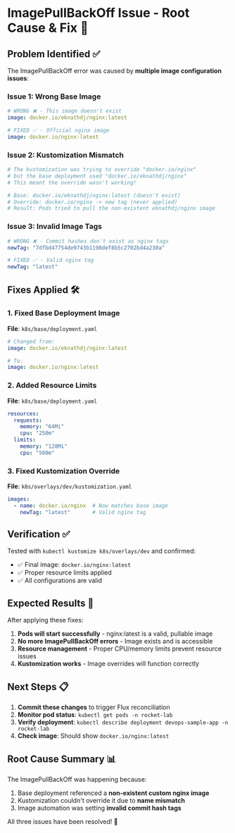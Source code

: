 # ImagePullBackOff Issue - Root Cause & Fix 🔧

## Problem Identified ✅

The ImagePullBackOff error was caused by **multiple image configuration issues**:

### Issue 1: Wrong Base Image
```yaml
# WRONG ❌ - This image doesn't exist
image: docker.io/eknathdj/nginx:latest

# FIXED ✅ - Official nginx image
image: docker.io/nginx:latest
```

### Issue 2: Kustomization Mismatch
```yaml
# The kustomization was trying to override "docker.io/nginx"
# but the base deployment used "docker.io/eknathdj/nginx"
# This meant the override wasn't working!

# Base: docker.io/eknathdj/nginx:latest (doesn't exist)
# Override: docker.io/nginx -> new tag (never applied)
# Result: Pods tried to pull the non-existent eknathdj/nginx image
```

### Issue 3: Invalid Image Tags
```yaml
# WRONG ❌ - Commit hashes don't exist as nginx tags
newTag: "7dfbd47754de9743b1198def8b5c2702bd4a230a"

# FIXED ✅ - Valid nginx tag
newTag: "latest"
```

## Fixes Applied 🛠️

### 1. Fixed Base Deployment Image
**File**: `k8s/base/deployment.yaml`
```yaml
# Changed from:
image: docker.io/eknathdj/nginx:latest

# To:
image: docker.io/nginx:latest
```

### 2. Added Resource Limits
**File**: `k8s/base/deployment.yaml`
```yaml
resources:
  requests:
    memory: "64Mi"
    cpu: "250m"
  limits:
    memory: "128Mi"
    cpu: "500m"
```

### 3. Fixed Kustomization Override
**File**: `k8s/overlays/dev/kustomization.yaml`
```yaml
images:
  - name: docker.io/nginx  # Now matches base image
    newTag: "latest"       # Valid nginx tag
```

## Verification ✅

Tested with `kubectl kustomize k8s/overlays/dev` and confirmed:
- ✅ Final image: `docker.io/nginx:latest`
- ✅ Proper resource limits applied
- ✅ All configurations are valid

## Expected Results 🎯

After applying these fixes:
1. **Pods will start successfully** - nginx:latest is a valid, pullable image
2. **No more ImagePullBackOff errors** - Image exists and is accessible
3. **Resource management** - Proper CPU/memory limits prevent resource issues
4. **Kustomization works** - Image overrides will function correctly

## Next Steps 📋

1. **Commit these changes** to trigger Flux reconciliation
2. **Monitor pod status**: `kubectl get pods -n rocket-lab`
3. **Verify deployment**: `kubectl describe deployment devops-sample-app -n rocket-lab`
4. **Check image**: Should show `docker.io/nginx:latest`

## Root Cause Summary 📊

The ImagePullBackOff was happening because:
1. Base deployment referenced a **non-existent custom nginx image**
2. Kustomization couldn't override it due to **name mismatch**
3. Image automation was setting **invalid commit hash tags**

All three issues have been resolved! 🚀
